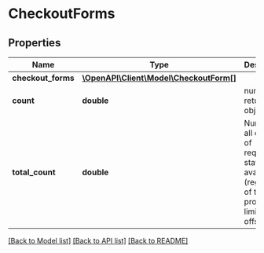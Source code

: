 # CheckoutForms

## Properties
Name | Type | Description | Notes
------------ | ------------- | ------------- | -------------
**checkout_forms** | [**\OpenAPI\Client\Model\CheckoutForm[]**](CheckoutForm.md) |  | 
**count** | **double** | number of returned objects | 
**total_count** | **double** | Number of all objects of requested status(es) available (regardless of the provided limit and offset) | 

[[Back to Model list]](../README.md#documentation-for-models) [[Back to API list]](../README.md#documentation-for-api-endpoints) [[Back to README]](../README.md)


